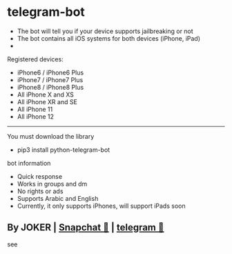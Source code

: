 # telegram-bot
- The bot will tell you if your device supports jailbreaking or not
- The bot contains all iOS systems for both devices (iPhone, iPad)
-
Registered devices:
- iPhone6 / iPhone6 Plus
- iPhone7 / iPhone7 Plus
- iPhone8 / iPhone8 Plus
- All iPhone X and XS
- All iPhone XR and SE
- All iPhone 11 
- All iPhone 12
-----------



You must download the library
- pip3 install python-telegram-bot

bot information
- Quick response
- Works in groups and dm
- No rights or ads
- Supports Arabic and English
- Currently, it only supports iPhones, will support iPads soon

By JOKER | <a class="" href="https://www.snapchat.com/add/jokermr5oos4800?">Snapchat 👻</a> | <a class="" href="http://t.me/vv1ck">telegram 🔷</a>
-
see
